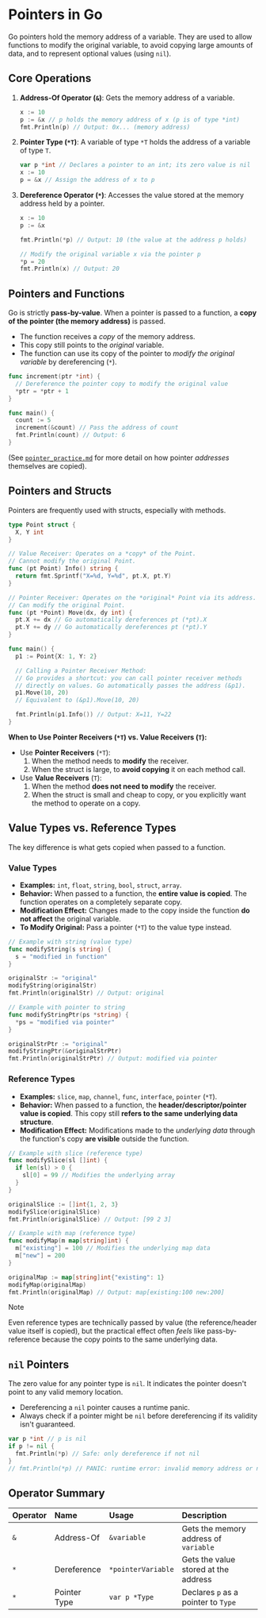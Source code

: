 # Pointers in Go

Go pointers hold the memory address of a variable. They are used to allow functions to modify the original variable, to avoid copying large amounts of data, and to represent optional values (using `nil`).

## Core Operations

1. **Address-Of Operator (`&`)**: Gets the memory address of a variable.

    ```go
    x := 10
    p := &x // p holds the memory address of x (p is of type *int)
    fmt.Println(p) // Output: 0x... (memory address)
    ```

2. **Pointer Type (`*T`)**: A variable of type `*T` holds the address of a variable of type `T`.

    ```go
    var p *int // Declares a pointer to an int; its zero value is nil
    x := 10
    p = &x // Assign the address of x to p
    ```

3. **Dereference Operator (`*`)**: Accesses the value stored at the memory address held by a pointer.

    ```go
    x := 10
    p := &x

    fmt.Println(*p) // Output: 10 (the value at the address p holds)

    // Modify the original variable x via the pointer p
    *p = 20
    fmt.Println(x) // Output: 20
    ```

## Pointers and Functions

Go is strictly **pass-by-value**. When a pointer is passed to a function, a **copy of the pointer (the memory address)** is passed.

- The function receives a *copy* of the memory address.
- This copy still points to the *original* variable.
- The function can use its copy of the pointer to *modify the original variable* by dereferencing (`*`).

```go
func increment(ptr *int) {
  // Dereference the pointer copy to modify the original value
  *ptr = *ptr + 1
}

func main() {
  count := 5
  increment(&count) // Pass the address of count
  fmt.Println(count) // Output: 6
}
```

(See [`pointer_practice.md`](./pointer_practice.md) for more detail on how pointer *addresses* themselves are copied).

## Pointers and Structs

Pointers are frequently used with structs, especially with methods.

```go
type Point struct {
  X, Y int
}

// Value Receiver: Operates on a *copy* of the Point.
// Cannot modify the original Point.
func (pt Point) Info() string {
  return fmt.Sprintf("X=%d, Y=%d", pt.X, pt.Y)
}

// Pointer Receiver: Operates on the *original* Point via its address.
// Can modify the original Point.
func (pt *Point) Move(dx, dy int) {
  pt.X += dx // Go automatically dereferences pt (*pt).X
  pt.Y += dy // Go automatically dereferences pt (*pt).Y
}

func main() {
  p1 := Point{X: 1, Y: 2}

  // Calling a Pointer Receiver Method:
  // Go provides a shortcut: you can call pointer receiver methods
  // directly on values. Go automatically passes the address (&p1).
  p1.Move(10, 20) 
  // Equivalent to (&p1).Move(10, 20)

  fmt.Println(p1.Info()) // Output: X=11, Y=22
}

```

**When to Use Pointer Receivers (`*T`) vs. Value Receivers (`T`):**

- Use **Pointer Receivers** (`*T`):
    1. When the method needs to **modify** the receiver.
    2. When the struct is large, to **avoid copying** it on each method call.
- Use **Value Receivers** (`T`):
    1. When the method **does not need to modify** the receiver.
    2. When the struct is small and cheap to copy, or you explicitly want the method to operate on a copy.

## Value Types vs. Reference Types

The key difference is what gets copied when passed to a function.

### Value Types

- **Examples:** `int`, `float`, `string`, `bool`, `struct`, `array`.
- **Behavior:** When passed to a function, the **entire value is copied**. The function operates on a completely separate copy.
- **Modification Effect:** Changes made to the copy inside the function **do not affect** the original variable.
- **To Modify Original:** Pass a pointer (`*T`) to the value type instead.

```go
// Example with string (value type)
func modifyString(s string) {
  s = "modified in function"
}

originalStr := "original"
modifyString(originalStr)
fmt.Println(originalStr) // Output: original

// Example with pointer to string
func modifyStringPtr(ps *string) {
  *ps = "modified via pointer"
}

originalStrPtr := "original"
modifyStringPtr(&originalStrPtr)
fmt.Println(originalStrPtr) // Output: modified via pointer
```

### Reference Types

- **Examples:** `slice`, `map`, `channel`, `func`, `interface`, `pointer` (`*T`).
- **Behavior:** When passed to a function, the **header/descriptor/pointer value is copied**. This copy still **refers to the same underlying data structure**.
- **Modification Effect:** Modifications made to the *underlying data* through the function's copy **are visible** outside the function.

```go
// Example with slice (reference type)
func modifySlice(sl []int) {
  if len(sl) > 0 {
    sl[0] = 99 // Modifies the underlying array
  }
}

originalSlice := []int{1, 2, 3}
modifySlice(originalSlice)
fmt.Println(originalSlice) // Output: [99 2 3]

// Example with map (reference type)
func modifyMap(m map[string]int) {
  m["existing"] = 100 // Modifies the underlying map data
  m["new"] = 200
}

originalMap := map[string]int{"existing": 1}
modifyMap(originalMap)
fmt.Println(originalMap) // Output: map[existing:100 new:200]
```

> [!NOTE]
>
> Even reference types are technically passed by value (the reference/header value itself is copied), but the practical effect often *feels* like pass-by-reference because the copy points to the same underlying data.

## `nil` Pointers

The zero value for any pointer type is `nil`. It indicates the pointer doesn't point to any valid memory location.

- Dereferencing a `nil` pointer causes a runtime panic.
- Always check if a pointer might be `nil` before dereferencing if its validity isn't guaranteed.

```go
var p *int // p is nil
if p != nil {
  fmt.Println(*p) // Safe: only dereference if not nil
}
// fmt.Println(*p) // PANIC: runtime error: invalid memory address or nil pointer dereference
```

## Operator Summary

| Operator | Name | Usage | Description |
| :--- | :--- | :--- | :--- |
| `&` | Address-Of | `&variable` | Gets the memory address of `variable` |
| `*` | Dereference | `*pointerVariable` | Gets the value stored at the address |
| `*` | Pointer Type | `var p *Type` | Declares `p` as a pointer to `Type` |
